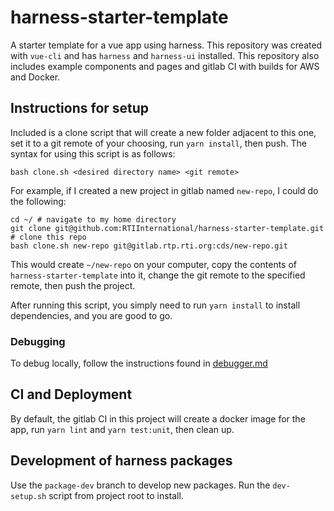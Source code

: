 # harness-starter-template

A starter template for a vue app using harness. This repository was created with `vue-cli` and has `harness` and `harness-ui` installed. This repository also includes example components and pages and gitlab CI with builds for AWS and Docker.

## Instructions for setup

Included is a clone script that will create a new folder adjacent to this one, set it to a git remote of your choosing, run `yarn install`, then push. The syntax for using this script is as follows:

```
bash clone.sh <desired directory name> <git remote>
```

For example, if I created a new project in gitlab named `new-repo`, I could do the following:
```
cd ~/ # navigate to my home directory
git clone git@github.com:RTIInternational/harness-starter-template.git # clone this repo
bash clone.sh new-repo git@gitlab.rtp.rti.org:cds/new-repo.git
```
This would create `~/new-repo` on your computer, copy the contents of `harness-starter-template` into it, change the git remote to the specified remote, then push the project.

After running this script, you simply need to run `yarn install` to install dependencies, and you are good to go.

### Debugging

To debug locally, follow the instructions found in [debugger.md](debugger.md)

## CI and Deployment

By default, the gitlab CI in this project will create a docker image for the app, run `yarn lint` and `yarn test:unit`, then clean up.

## Development of harness packages
Use the `package-dev` branch to develop new packages. Run the `dev-setup.sh` script from project root to install.